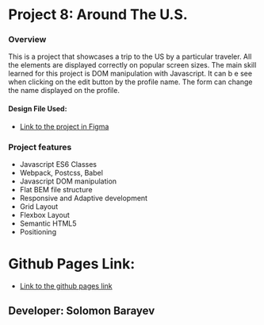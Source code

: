 # Project 8: Around The U.S.

### Overview

This is a project that showcases a trip to the US by a particular traveler. All the elements are displayed correctly on popular screen sizes. The main skill learned for this project is DOM manipulation with Javascript. It can b e see when clicking on the edit button by the profile name. The form can change the name displayed on the profile.

#### Design File Used:

- [Link to the project in Figma](https://www.figma.com/file/SurN1jaeEQIhuZEDMhmWWf/Sprint-4-Around-The-U.S.-desktop-mobile?node-id=0%3A1)

### Project features

- Javascript ES6 Classes
- Webpack, Postcss, Babel
- Javascript DOM manipulation
- Flat BEM file structure
- Responsive and Adaptive development
- Grid Layout
- Flexbox Layout
- Semantic HTML5
- Positioning

# Github Pages Link:

- [Link to the github pages link](https://solomonbarayev.github.io/web_project_4/)

## Developer: Solomon Barayev
